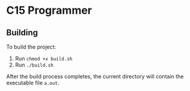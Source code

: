# C15 Programmer

## Building
To build the project:

1. Run `chmod +x build.sh`
2. Run `./build.sh`

After the build process completes, the current directory will contain the executable file `a.out`.